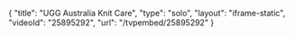 {
    "title": "UGG Australia Knit Care",
    "type": "solo",
    "layout": "iframe-static",
    "videoId": "25895292",
    "url": "\/tvpembed\/25895292"
}